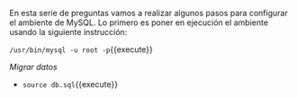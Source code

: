En esta serie de preguntas vamos a realizar algunos pasos para configurar el ambiente de MySQL. Lo primero es poner en ejecución el ambiente usando la siguiente instrucción:

`/usr/bin/mysql -u root -p`{{execute}}

*Migrar datos*
- `source db.sql`{{execute}}

